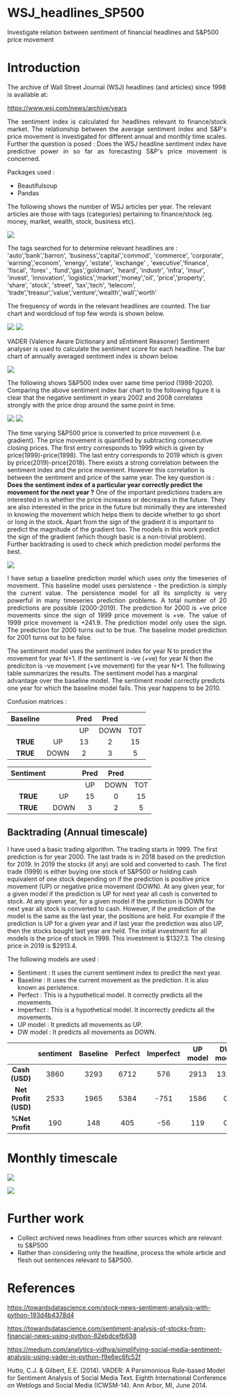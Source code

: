 # WSJ_headlines_SP500
Investigate relation between sentiment of financial headlines and S&amp;P500 price movement

# Introduction

The archive of Wall Street Journal (WSJ) headlines (and articles) since 1998 is available at:

https://www.wsj.com/news/archive/years

<p align="justify">
The sentiment index is calculated for headlines relevant to finance/stock market. The relationship between the average sentiment index and S&P's price movement is investigated for different annual and monthly time scales. Further the question is posed : Does the WSJ headline sentiment index have predictive power in so far as forecasting S&P's price movement is concerned.
</p>

Packages used :
* Beautifulsoup
* Pandas

The following shows the number of WSJ articles per year. The relevant articles are those with tags (categories) pertaining to finance/stock (eg. money, market, wealth, stock, business etc).

![](images/narticles_WSJ.png)

The tags searched for to determine relevant headlines are :
'auto','bank','barron', 'business','capital','commod', 'commerce', 'corporate', 'earning','econom', 'energy', 'estate',
'exchange' , 'executive','finance', 'fiscal', 'forex' , 'fund','gas','goldman', 'heard', 'industr', 'infra', 'insur', 'invest', 'innovation',
'logistics','market','money','oil', 'price','property', 'share', 'stock', 'street', 'tax','tech', 'telecom',
'trade','treasur','value','venture','wealth','wall','worth'


The frequency of words in the relevant headlines are counted. The bar chart and wordcloud of top few words is shown below.

![](images/freq_topwords_headlines_perc.png)   ![](images/wordcloud_topwords.png)

VADER (Valence Aware Dictionary and sEntiment Reasoner) Sentiment analyser is used to calculate the sentiment score for each headline. The bar chart of annually averaged sentiment index is shown below.

![](images/annual_WSJ_sentiment.png)

The following shows S&P500 index over same time period (1998-2020). Comparing the above sentiment index bar chart to the following figure it is clear that the negative sentiment in years 2002 and 2008 correlates strongly with the price drop around the same point in time.

![](images/SP500_daily_close.png)   ![](images/annual_average_sp500.png)


The time varying S&P500 price is converted to price movement (i.e. gradient). The price movement is quantified by subtracting consecutive closing prices. The first entry corresponds to 1999 which is given by price(1999)-price(1998). The last entry corresponds to 2019 which is given by price(2019)-price(2018). 
There exists a strong correlation between the sentiment index and the price movement. However this correlation is between the sentiment and price of the same year. The key question is : **Does the sentiment index of a particular year correctly predict the movement for the next year ?** One of the important predictions traders are interested in is whether the price increases or decreases in the future. They are also interested in the price in the future but minimally they are interested in knowing the movement which helps them to decide whether to go short or long in the stock. Apart from the sign of the gradient it is important to predict the magnitude of the gradient too. The models in this work predict the sign of the gradient (which though basic is a non-trivial problem). Further backtrading is used to check which prediction model performs the best.

![](images/sentiment_price.png) 

<p align="justify">
I have setup a baseline prediction model which uses only the timeseries of movement. This baseline model uses persistence - the prediction is simply the current value. The persistence model for all its simplicity is very powerful in many timeseries prediction problems. A total number of 20 predictions are possible (2000-2019). The prediction for 2000 is +ve price movements since the sign of 1999 price movement is +ve. The value of 1999 price movement is +241.9. The prediction model only uses the sign. The prediction for 2000 turns out to be true. The baseline model prediction for 2001 turns out to be false.

The sentiment model uses the sentiment index for year N to predict the movement for year N+1. If the sentiment is -ve (+ve) for year N then the prediciton is -ve movement (+ve movement) for the year N+1. The following table summarizes the results. The sentiment model has a marginal advantage over the baseline model. The sentiment model correctly predicts one year for which the baseline model fails. This year happens to be 2010.
</p>

Confusion matrices :

|Baseline |     |Pred|Pred |    | 
|:-------:|:---:|:--:|:--:|:--:|
|         |     | UP |DOWN|TOT | 
|**TRUE** |UP   | 13 |  2 |15  |
|**TRUE** |DOWN |  2 |  3 | 5  |

|Sentiment|     |Pred|Pred|    | 
|:-------:|:---:|:--:|:--:|:--:|
|         |     | UP |DOWN|TOT | 
|**TRUE** |UP   | 15 |  0 |15  |
|**TRUE** |DOWN |  3 |  2 | 5  |

## Backtrading (Annual timescale)

I have used a basic trading algorithm. The trading starts in 1999. The first prediction is for year 2000. The last trade is in 2018 based on the prediction for 2019. In 2019 the stocks (if any) are sold and converted to cash. The first trade (1999) is either buying one stock of S&P500 or holding cash equivalent of one stock depending on if the prediction is positive price movement (UP) or negative price movement (DOWN). At any given year, for a given model if the prediction is UP for next year all cash is converted to stock. At any given year, for a given model if the prediction is DOWN for next year all stock is converted to cash. However, if the prediction of the model is the same as the last year, the positions are held. For example if the prediction is UP for a given year and if last year the prediction was also UP, then the stocks bought last year are held. The initial investment for all models is the price of stock in 1999. This investment is $1327.3. The closing price in 2019 is $2913.4.

The following models are used :
* Sentiment : It uses the current sentiment index to predict the next year.
* Baseline :  It uses the current movement as the prediction. It is also known as peristence.
* Perfect  :  This is a hypothetical model. It correctly predicts all the movements.
* Imperfect : This is a hypothetical model. It incorrectly predicts all the movements.
* UP model : It predicts all movements as UP.
* DW model : It predicts all movements as DOWN.


|                     | sentiment |Baseline|Perfect | Imperfect | UP model | DW model |
|:-------------------:|:---------:|:------:|:------:|:---------:|:--------:|:--------:|
|**Cash   (USD)**     | 3860      |  3293  | 6712   | 576       | 2913     | 1327     |
|**Net Profit (USD)** | 2533      |  1965  | 5384   | -751      | 1586     | 0        |
|**%Net Profit**      |  190      |  148   | 405    | -56       |  119     | 0        |




# Monthly timescale

![](images/monthly_sentiment.png) 

![](images/monthly_overlap.png) 



# Further work

* Collect archived news headlines from other sources which are relevant to S&P500
* Rather than considering only the headline, process the whole article and flesh out sentences relevant to S&P500.

# References
https://towardsdatascience.com/stock-news-sentiment-analysis-with-python-193d4b4378d4

https://towardsdatascience.com/sentiment-analysis-of-stocks-from-financial-news-using-python-82ebdcefb638

https://medium.com/analytics-vidhya/simplifying-social-media-sentiment-analysis-using-vader-in-python-f9e6ec6fc52f

Hutto, C.J. & Gilbert, E.E. (2014). VADER: A Parsimonious Rule-based Model for Sentiment Analysis of Social Media Text. Eighth International Conference on Weblogs and Social Media (ICWSM-14). Ann Arbor, MI, June 2014.
